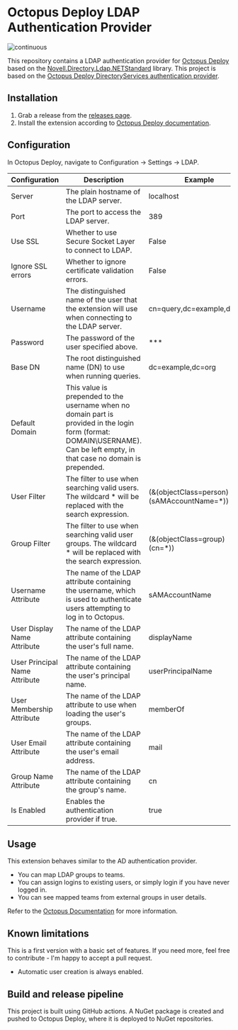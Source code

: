 # Octopus Deploy LDAP Authentication Provider

![continuous](https://github.com/tunger/OctopusDeploy-LdapAuthenticationProvider/workflows/continuous/badge.svg)

This repository contains a LDAP authentication provider for [Octopus Deploy][1] based on the [Novell.Directory.Ldap.NETStandard][2] library.
This project is based on the [Octopus Deploy DirectoryServices authentication provider][3].

## Installation

1. Grab a release from the [releases page](https://github.com/tunger/OctopusDeploy-LdapAuthenticationProvider/releases).
2. Install the extension according to [Octopus Deploy documentation][4].

## Configuration

In Octopus Deploy, navigate to Configuration -> Settings -> LDAP.

|Configuration|Description|Example|
|---|---|---|
|Server|The plain hostname of the LDAP server.|localhost|
|Port|The port to access the LDAP server.|389|
|Use SSL|Whether to use Secure Socket Layer to connect to LDAP.|False|
|Ignore SSL errors|Whether to ignore certificate validation errors.|False|
|Username|The distinguished name of the user that the extension will use when connecting to the LDAP server.|cn=query,dc=example,dc=org|
|Password|The password of the user specified above.|***|
|Base DN|The root distinguished name (DN) to use when running queries.|dc=example,dc=org|
|Default Domain|This value is prepended to the username when no domain part is provided in the login form (format: DOMAIN\USERNAME). Can be left empty, in that case no domain is prepended.|
|User Filter|The filter to use when searching valid users. The wildcard * will be replaced with the search expression.|(&(objectClass=person)(sAMAccountName=*))|
|Group Filter|The filter to use when searching valid user groups. The wildcard * will be replaced with the search expression.|(&(objectClass=group)(cn=*))|
|Username Attribute|The name of the LDAP attribute containing the username, which is used to authenticate users attempting to log in to Octopus.|sAMAccountName|
|User Display Name Attribute|The name of the LDAP attribute containing the user's full name.|displayName|
|User Principal Name Attribute|The name of the LDAP attribute containing the user's principal name.|userPrincipalName|
|User Membership Attribute|The name of the LDAP attribute to use when loading the user's groups.|memberOf|
|User Email Attribute|The name of the LDAP attribute containing the user's email address.|mail|
|Group Name Attribute|The name of the LDAP attribute containing the group's name.|cn|
|Is Enabled|Enables the authentication provider if true.|true|

## Usage

This extension behaves similar to the AD authentication provider. 
- You can map LDAP groups to teams.
- You can assign logins to existing users, or simply login if you have never logged in.
- You can see mapped teams from external groups in user details.

Refer to the [Octopus Documentation][5] for more information.

## Known limitations

This is a first version with a basic set of features. If you need more, feel free to contribute - I'm happy to accept a pull request.

- Automatic user creation is always enabled.

[1]: https://octopus.com
[2]: https://github.com/dsbenghe/Novell.Directory.Ldap.NETStandard
[3]: https://github.com/OctopusDeploy/DirectoryServicesAuthenticationProvider
[4]: https://octopus.com/docs/administration/server-extensibility/installing-a-custom-server-extension
[5]: https://octopus.com/docs/security/users-and-teams/external-groups-and-roles

## Build and release pipeline

This project is built using GitHub actions. A NuGet package is created and pushed to Octopus Deploy, where it is deployed to NuGet repositories.